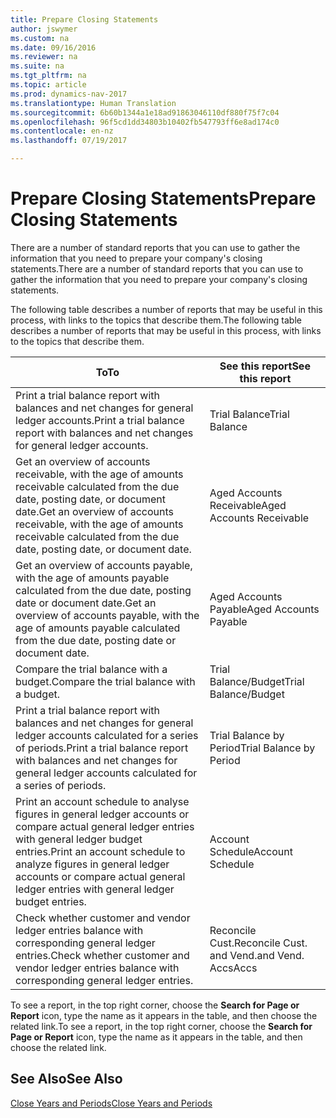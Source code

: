 ```yaml
---
title: Prepare Closing Statements
author: jswymer
ms.custom: na
ms.date: 09/16/2016
ms.reviewer: na
ms.suite: na
ms.tgt_pltfrm: na
ms.topic: article
ms.prod: dynamics-nav-2017
ms.translationtype: Human Translation
ms.sourcegitcommit: 6b60b1344a1e18ad91863046110df880f75f7c04
ms.openlocfilehash: 96f5cd1dd34803b10402fb547793ff6e8ad174c0
ms.contentlocale: en-nz
ms.lasthandoff: 07/19/2017

---
```

# <a name="prepare-closing-statements"></a><span data-ttu-id="81fe5-102">Prepare Closing Statements</span><span class="sxs-lookup"><span data-stu-id="81fe5-102">Prepare Closing Statements</span></span>
<span data-ttu-id="81fe5-103">There are a number of standard reports that you can use to gather the information that you need to prepare your company's closing statements.</span><span class="sxs-lookup"><span data-stu-id="81fe5-103">There are a number of standard reports that you can use to gather the information that you need to prepare your company's closing statements.</span></span>

<span data-ttu-id="81fe5-104">The following table describes a number of reports that may be useful in this process, with links to the topics that describe them.</span><span class="sxs-lookup"><span data-stu-id="81fe5-104">The following table describes a number of reports that may be useful in this process, with links to the topics that describe them.</span></span>

|<span data-ttu-id="81fe5-105">To</span><span class="sxs-lookup"><span data-stu-id="81fe5-105">To</span></span>     |<span data-ttu-id="81fe5-106">See this report</span><span class="sxs-lookup"><span data-stu-id="81fe5-106">See this report</span></span>                  |
|-------|---------------------------------|
|<span data-ttu-id="81fe5-107">Print a trial balance report with balances and net changes for general ledger accounts.</span><span class="sxs-lookup"><span data-stu-id="81fe5-107">Print a trial balance report with balances and net changes for general ledger accounts.</span></span>|<span data-ttu-id="81fe5-108">Trial Balance</span><span class="sxs-lookup"><span data-stu-id="81fe5-108">Trial Balance</span></span>|
|<span data-ttu-id="81fe5-109">Get an overview of accounts receivable, with the age of amounts receivable calculated from the due date, posting date, or document date.</span><span class="sxs-lookup"><span data-stu-id="81fe5-109">Get an overview of accounts receivable, with the age of amounts receivable calculated from the due date, posting date, or document date.</span></span>|<span data-ttu-id="81fe5-110">Aged Accounts Receivable</span><span class="sxs-lookup"><span data-stu-id="81fe5-110">Aged Accounts Receivable</span></span>|
|<span data-ttu-id="81fe5-111">Get an overview of accounts payable, with the age of amounts payable calculated from the due date, posting date or document date.</span><span class="sxs-lookup"><span data-stu-id="81fe5-111">Get an overview of accounts payable, with the age of amounts payable calculated from the due date, posting date or document date.</span></span>|<span data-ttu-id="81fe5-112">Aged Accounts Payable</span><span class="sxs-lookup"><span data-stu-id="81fe5-112">Aged Accounts Payable</span></span>|
|<span data-ttu-id="81fe5-113">Compare the trial balance with a budget.</span><span class="sxs-lookup"><span data-stu-id="81fe5-113">Compare the trial balance with a budget.</span></span>|<span data-ttu-id="81fe5-114">Trial Balance/Budget</span><span class="sxs-lookup"><span data-stu-id="81fe5-114">Trial Balance/Budget</span></span>|
|<span data-ttu-id="81fe5-115">Print a trial balance report with balances and net changes for general ledger accounts calculated for a series of periods.</span><span class="sxs-lookup"><span data-stu-id="81fe5-115">Print a trial balance report with balances and net changes for general ledger accounts calculated for a series of periods.</span></span>|<span data-ttu-id="81fe5-116">Trial Balance by Period</span><span class="sxs-lookup"><span data-stu-id="81fe5-116">Trial Balance by Period</span></span>|
|<span data-ttu-id="81fe5-117">Print an account schedule to analyse figures in general ledger accounts or compare actual general ledger entries with general ledger budget entries.</span><span class="sxs-lookup"><span data-stu-id="81fe5-117">Print an account schedule to analyze figures in general ledger accounts or compare actual general ledger entries with general ledger budget entries.</span></span>|<span data-ttu-id="81fe5-118">Account Schedule</span><span class="sxs-lookup"><span data-stu-id="81fe5-118">Account Schedule</span></span>|
|<span data-ttu-id="81fe5-119">Check whether customer and vendor ledger entries balance with corresponding general ledger entries.</span><span class="sxs-lookup"><span data-stu-id="81fe5-119">Check whether customer and vendor ledger entries balance with corresponding general ledger entries.</span></span>|<span data-ttu-id="81fe5-120">Reconcile Cust.</span><span class="sxs-lookup"><span data-stu-id="81fe5-120">Reconcile Cust.</span></span> <span data-ttu-id="81fe5-121">and Vend.</span><span class="sxs-lookup"><span data-stu-id="81fe5-121">and Vend.</span></span> <span data-ttu-id="81fe5-122">Accs</span><span class="sxs-lookup"><span data-stu-id="81fe5-122">Accs</span></span>|

<span data-ttu-id="81fe5-123">To see a report, in the top right corner, choose the **Search for Page or Report** icon, type the name as it appears in the table, and then choose the related link.</span><span class="sxs-lookup"><span data-stu-id="81fe5-123">To see a report, in the top right corner, choose the **Search for Page or Report** icon, type the name as it appears in the table, and then choose the related link.</span></span>

## <a name="see-also"></a><span data-ttu-id="81fe5-124">See Also</span><span class="sxs-lookup"><span data-stu-id="81fe5-124">See Also</span></span>
[<span data-ttu-id="81fe5-125">Close Years and Periods</span><span class="sxs-lookup"><span data-stu-id="81fe5-125">Close Years and Periods</span></span>](year-close-years-periods.md)


